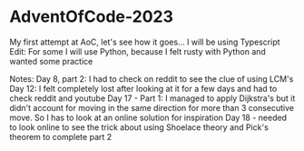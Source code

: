 # AdventOfCode-2023

My first attempt at AoC, let's see how it goes...
I will be using Typescript
Edit: For some I will use Python, because I felt rusty with Python and wanted some practice

Notes:
Day 8, part 2: I had to check on reddit to see the clue of using LCM's
Day 12: I felt completely lost after looking at it for a few days and had to check reddit and youtube
Day 17 - Part 1: I managed to apply Dijkstra's but it didn't account for moving in the same direction for more than 3 consecutive move. So I has to look at an online solution for inspiration
Day 18 - needed to look online to see the trick about using Shoelace theory and Pick's theorem to complete part 2
